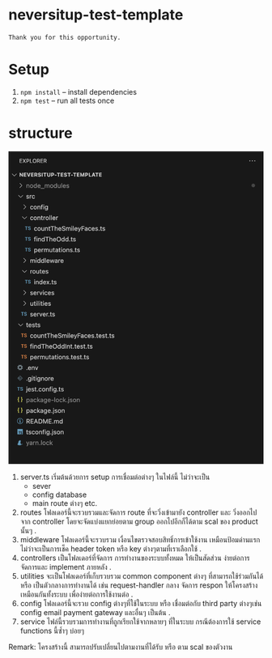 # neversitup-test-template

    Thank you for this opportunity.

# Setup

1. `npm install` – install dependencies
2. `npm test` – run all tests once

# structure

![alt text](image.png)

1. server.ts
   เริ่มต้นด้วยการ setup การเชื่อมต่อต่างๆ ในไฟล์นี้ ไม่ว่าจะเป็น
   - sever
   - config database
   - main route ต่างๆ
     etc.
2. routes
   โฟลเดอร์นี้จะรวบรวมและจัดการ route ที่จะวิ่งเข้ามายัง controller และ วิ่งออกไปจาก controller
   โดยจะจัดแบ่งแยกย่อยตาม group ออกไปอีกก็ได้ตาม scal ของ product นั้นๆ
   .
3. middleware
   โฟลเดอร์นี้จะรวบรวม เงื่อนไขตรวจสอบสิทธิ์การเข้าใช้งาน เหมือนป้อมด่านแรก ไม่ว่าจะเป็นการเช็ค header token หรือ key ต่างๆตามที่เราเลือกใช้
   .
4. controllers
   เป็นโฟลเดอร์ที่จัดการ การทำงานของระบบทั้งหมด ให้เป็นสัดส่วน ง่ายต่อการจัดการและ implement ภายหลัง
   .
5. utilities
   จะเป็นโฟลเดอร์ที่เก็บรวบรวม common component ต่างๆ ที่สามารถใช้ร่วมกันได้ หรือ เป็นตัวกลางการทำงานได้ เช่น
   request-handler กลาง จัดการ respon ให้โครงสร้างเหมือนกันทั้งระบบ เพื่อง่ายต่อการใช้งานต่อ
   .
6. config
   โฟลเดอร์นี้จะรวบ config ต่างๆที่ใช้ในระบบ หรือ เชื่อมต่อกับ third party ต่างๆเช่น config email payment gateway และอื่นๆ เป็นต้น
   .
7. service
   ไฟล์นี้รวบรวมการทำงานที่ถูกเรียกใช้จากหลายๆ ที่ในระบบ กรณีต้องการใช้ service functions นี้ซ้ำๆ บ่อยๆ

Remark: โครงสร้างนี้ สามารถปรับเปลี่ยนไปตามงานที่ได้รับ หรือ ตาม scal ของตัวงาน
